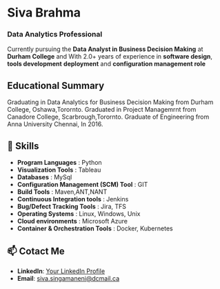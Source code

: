 # Siva Brahma  
### Data Analytics Professional  

Currently pursuing the **Data Analyst in Business Decision Making** at **Durham College** and  With 2.0+ years of experience in **software design**,  **tools development** **deployment** and **configuration management role**



## Educational Summary  
Graduating in Data Analytics for Business Decision Making from Durham College, Oshawa,Torornto.
Graduated in Project Managemrnt from Canadore College, Scarbrough,Torornto.
Graduate of Engineering from Anna University Chennai, In 2016.

## 🔧 Skills 
- **Program Languages**                      : Python
- **Visualization Tools**                     : Tableau
- **Databases**                               : MySql
- **Configuration Management (SCM) Tool**     : GIT
- **Build Tools**                             : Maven,ANT,NANT
- **Continuous Integration tools**            : Jenkins
- **Bug/Defect Tracking Tools**               : Jira, TFS
- **Operating Systems**                       : Linux, Windows, Unix
- **Cloud environments**                      : Microsoft Azure 
- **Container &amp; Orchestration Tools**     : Docker, Kubernetes


## 📫 Cotact Me  
- **LinkedIn**: [Your LinkedIn Profile](www.linkedin.com/in/siva-brahma-singamaneni)  
- **Email**: siva.singamaneni@dcmail.ca  




